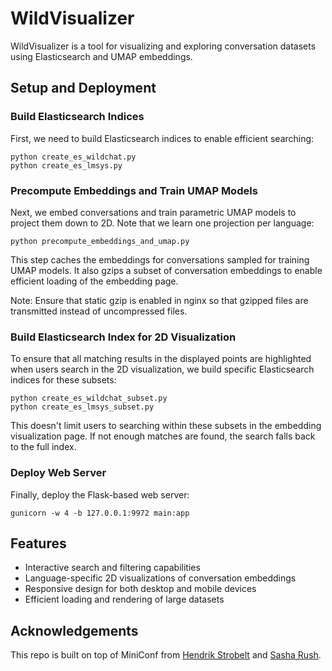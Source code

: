 # WildVisualizer

WildVisualizer is a tool for visualizing and exploring conversation datasets using Elasticsearch and UMAP embeddings.

## Setup and Deployment

### Build Elasticsearch Indices

First, we need to build Elasticsearch indices to enable efficient searching:

```
python create_es_wildchat.py
python create_es_lmsys.py
```

### Precompute Embeddings and Train UMAP Models

Next, we embed conversations and train parametric UMAP models to project them down to 2D. Note that we learn one projection per language:

```
python precompute_embeddings_and_umap.py
```

This step caches the embeddings for conversations sampled for training UMAP models. It also gzips a subset of conversation embeddings to enable efficient loading of the embedding page.

Note: Ensure that static gzip is enabled in nginx so that gzipped files are transmitted instead of uncompressed files.

### Build Elasticsearch Index for 2D Visualization

To ensure that all matching results in the displayed points are highlighted when users search in the 2D visualization, we build specific Elasticsearch indices for these subsets:

```
python create_es_wildchat_subset.py
python create_es_lmsys_subset.py
```

This doesn't limit users to searching within these subsets in the embedding visualization page. If not enough matches are found, the search falls back to the full index.

### Deploy Web Server

Finally, deploy the Flask-based web server:

```
gunicorn -w 4 -b 127.0.0.1:9972 main:app
```

## Features

- Interactive search and filtering capabilities
- Language-specific 2D visualizations of conversation embeddings
- Responsive design for both desktop and mobile devices
- Efficient loading and rendering of large datasets


## Acknowledgements

This repo is built on top of MiniConf from [Hendrik Strobelt](http://twitter.com/hen_str) and [Sasha Rush](http://twitter.com/srush_nlp).
